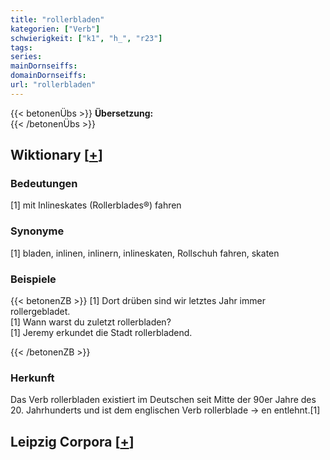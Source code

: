 ```yaml
---
title: "rollerbladen"
kategorien: ["Verb"]
schwierigkeit: ["k1", "h_", "r23"]
tags:
series:
mainDornseiffs:
domainDornseiffs:
url: "rollerbladen"
---
```


{{< betonenÜbs >}}
**Übersetzung:**  
{{< /betonenÜbs >}}

## Wiktionary [[+](https://de.wiktionary.org/wiki/rollerbladen)]

### Bedeutungen
[1] mit Inlineskates (Rollerblades®) fahren  

### Synonyme
[1] bladen, inlinen, inlinern, inlineskaten, Rollschuh fahren, skaten  

### Beispiele
{{< betonenZB >}}
[1] Dort drüben sind wir letztes Jahr immer rollergebladet.  
[1] Wann warst du zuletzt rollerbladen?  
[1] Jeremy erkundet die Stadt rollerbladend.  

{{< /betonenZB >}}
### Herkunft
Das Verb rollerbladen existiert im Deutschen seit Mitte der 90er Jahre des 20. Jahrhunderts und ist dem englischen Verb rollerblade → en entlehnt.[1]  


## Leipzig Corpora [[+](https://corpora.uni-leipzig.de/en/res?word=rollerbladen&corpusId=deu_newscrawl-public_2018)]

